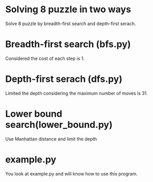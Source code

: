 # Solving 8 puzzle in two ways
Solve 8 puzzle by breadth-first search and depth-first serach.

# Breadth-first search (bfs.py)
Considered the cost of each step is 1.

# Depth-first serach (dfs.py)
Limited the depth considering the maximum number of moves is 31.

# Lower bound search(lower_bound.py)
Use Manhattan distance and limit the depth

# example.py
You look at example.py and will know how to use this program. 